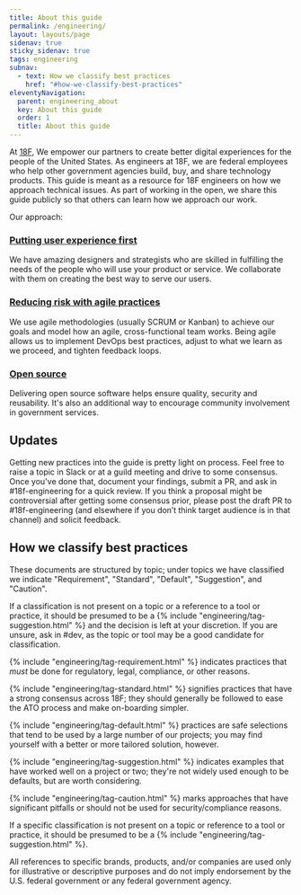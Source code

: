 ```yaml
---
title: About this guide
permalink: /engineering/
layout: layouts/page
sidenav: true
sticky_sidenav: true
tags: engineering
subnav:
  - text: How we classify best practices
    href: "#how-we-classify-best-practices"
eleventyNavigation:
  parent: engineering_about
  key: About this guide
  order: 1
  title: About this guide
---
```

At [18F](https://18f.gsa.gov/), We empower our partners to create better digital experiences for the people of the United States. As engineers at 18F, we are federal employees who help other government agencies build, buy, and share technology products. This guide is meant as a resource for 18F engineers on how we approach technical issues. As part of working in the open, we share this guide publicly so that others can learn how we approach our work. 

Our approach:
### [Putting user experience first](https://18f-guides.netlify.app/ux-guide/)
We have amazing designers and strategists who are skilled in fulfilling the needs of the people who will use your product or service. We collaborate with them on creating the best way to serve our users.

### [Reducing risk with agile practices](https://18f-guides.netlify.app/derisking/)
We use agile methodologies (usually SCRUM or Kanban) to achieve our goals and model how an agile, cross-functional team works. Being agile allows us to implement DevOps best practices, adjust to what we learn as we proceed, and tighten feedback loops.

### [Open source](https://18f.gsa.gov/open-source-policy/)
Delivering open source software helps ensure quality, security and reusability. It's also an additional way to encourage community involvement in government services.

## Updates 

Getting new practices into the guide is pretty light on process. Feel free to raise a topic in Slack or at a guild meeting and drive to some consensus. Once you've done that, document your findings, submit a PR, and ask in #18f-engineering for a quick review. If you think a proposal might be controversial after getting some consensus prior, please post the draft PR to #18f-engineering (and elsewhere if you don’t think target audience is in that channel) and solicit feedback.

## How we classify best practices
These documents are structured by topic; under topics we have classified we indicate "Requirement", "Standard", "Default", "Suggestion", and "Caution".

If a classification is not present on a topic or a reference to a tool or practice, it should be presumed to be a {% include "engineering/tag-suggestion.html" %} and the decision is left at your discretion. If you are unsure, ask in #dev, as the topic or tool may be a good candidate for classification.

{% include "engineering/tag-requirement.html" %} indicates practices that _must_ be done for regulatory, legal, compliance, or other reasons.

{% include "engineering/tag-standard.html" %} signifies practices that have a strong consensus across 18F; they should generally be followed to ease the ATO process and make on-boarding simpler.

{% include "engineering/tag-default.html" %} practices are safe selections that tend to be used by a large number of our projects; you may find yourself with a better or more tailored solution, however.

{% include "engineering/tag-suggestion.html" %} indicates examples that have worked well on a project or two; they're not widely used enough to be defaults, but are worth considering.

{% include "engineering/tag-caution.html" %} marks approaches that have significant pitfalls or should not be used for security/compliance reasons.

If a specific classification is not present on a topic or reference to a tool or practice, it should be presumed to be a {% include "engineering/tag-suggestion.html" %}.

All references to specific brands, products, and/or companies are used only for illustrative or descriptive purposes and do not imply endorsement by the U.S. federal government or any federal government agency.
